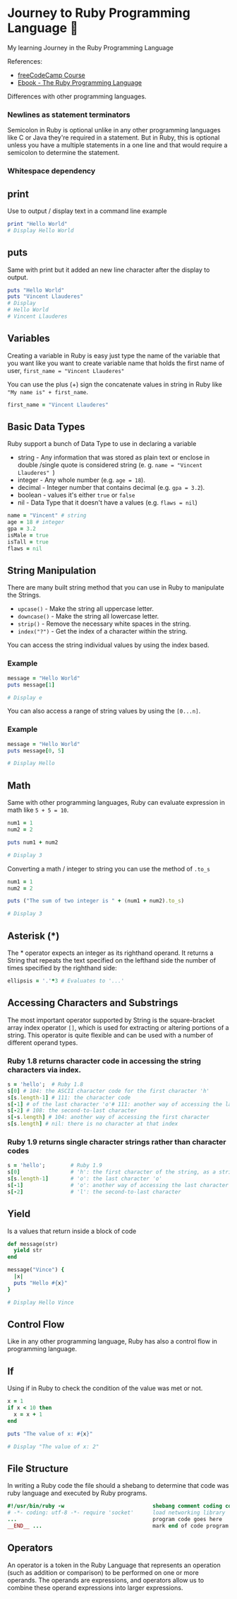 # Journey to Ruby Programming Language 💎

My learning Journey in the Ruby Programming Language

References: 
- [freeCodeCamp Course](https://www.youtube.com/watch?v=t_ispmWmdjY&t=736s)
- [Ebook - The Ruby Programming Language](https://www.oreilly.com/library/view/the-ruby-programming/9780596516178/)

Differences with other programming languages.

### Newlines as statement terminators
Semicolon in Ruby is optional unlike in any other programming languages like C or Java they're required in a statement. But in Ruby, this is optional unless you have a multiple statements in a one line and that would require a semicolon to determine the statement.

### Whitespace dependency


## print 

Use to output / display text in a command line example

```ruby
print "Hello World" 
# Display Hello World
```

## puts

Same with print but it added an new line character after the display to output.

```ruby
puts "Hello World"
puts "Vincent Llauderes"
# Display 
# Hello World
# Vincent Llauderes
```

## Variables

Creating a variable in Ruby is easy just type the name of the variable that you want like you want to create variable name that holds the first name of user, `first_name = "Vincent Llauderes"`

You can use the plus (+) sign the concatenate values in string in Ruby like `"My name is" + first_name`.

```ruby
first_name = "Vincent Llauderes"
```

## Basic Data Types
Ruby support a bunch of Data Type to use in declaring a variable
- string - Any information that was stored as plain text or enclose in double /single quote is considered string (e. g. `name = "Vincent Llauderes" `)
- integer - Any whole number (e.g. `age = 18`).
- decimal - Integer number that contains decimal (e.g. `gpa = 3.2`).
- boolean - values it's either `true` or `false`
- nil - Data Type that it doesn't have a values (e.g. `flaws = nil`)
```ruby
name = "Vincent" # string
age = 18 # integer
gpa = 3.2
isMale = true
isTall = true
flaws = nil
```

## String Manipulation 

There are many built string method that you can use in Ruby to manipulate the Strings.
- `upcase()` - Make the string all uppercase letter.
- `downcase()` - Make the string all lowercase letter.
- `strip()` - Remove the necessary white spaces in the string.
- `index("?")` - Get the index of a character within the string.

You can access the string individual values by using the index based. 

### Example
```ruby
message = "Hello World"
puts message[1]

# Display e
```

You can also access a range of string values by using the `[0...n]`.

### Example
```ruby
message = "Hello World"
puts message[0, 5]

# Display Hello 
```

## Math

Same with other programming languages, Ruby can evaluate expression in math like `5 + 5 = 10`.

```ruby
num1 = 1
num2 = 2

puts num1 + num2

# Display 3
```

Converting a math / integer to string you can use the method of `.to_s`

```ruby
num1 = 1
num2 = 2

puts ("The sum of two integer is " + (num1 + num2).to_s)

# Display 3
```

## Asterisk (*)

The * operator expects an integer as its righthand operand. 
It returns a String that repeats the text specified on the lefthand side the number of times specified by the righthand side:

```ruby
ellipsis = '.'*3 # Evaluates to '...'
```

## Accessing Characters and Substrings

The most important operator supported by String is the square-bracket array index operator `[]`, which is used for extracting or altering portions of a string. This operator is quite flexible and can be used with a number of different operand types. 

### Ruby 1.8 returns character code in accessing the string characters via index.

```ruby
s = 'hello';  # Ruby 1.8
s[0] # 104: the ASCII character code for the first character 'h' 
s[s.length-1] # 111: the character code 
s[-1] # of the last character 'o'# 111: another way of accessing the last character
s[-2] # 108: the second-to-last character
s[-s.length] # 104: another way of accessing the first character
s[s.length] # nil: there is no character at that index

```

### Ruby 1.9 returns single character strings rather than character codes
```ruby
s = 'hello';        # Ruby 1.9
s[0]                # 'h': the first character of the string, as a string 
s[s.length-1]       # 'o': the last character 'o'
s[-1]               # 'o': another way of accessing the last character
s[-2]               # 'l': the second-to-last character
```

## Yield

Is a values that return inside a block of code

```ruby
def message(str)
  yield str
end

message("Vince") { 
  |x|
  puts "Hello #{x}"
}

# Display Hello Vince
```

## Control Flow
Like in any other programming language, Ruby has also a control flow in programming language.

## If
Using if in Ruby to check the condition of the value was met or not.

```ruby
x = 1
if x < 10 then
  x = x + 1
end

puts "The value of x: #{x}"

# Display "The value of x: 2"
```


## File Structure

In writing a Ruby code the file should a shebang to determine that code was ruby language and executed by Ruby programs.


```ruby
#!/usr/bin/ruby -w                            shebang comment coding comment
# -*- coding: utf-8 -*- require 'socket'      load networking library
...                                           program code goes here
__END__ ...                                   mark end of code program data goes here
```


## Operators

An operator is a token in the Ruby Language that represents an operation (such as addition or comparison) to be performed on one or more operands. The operands are expressions, and operators allow us to combine these operand expressions into larger expressions. 